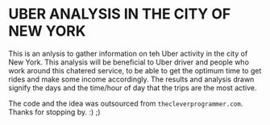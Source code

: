 # UBER ANALYSIS IN THE CITY OF NEW YORK
This is an anlysis to gather information on teh Uber activity in the city of New York. This analysis will be beneficial to Uber driver and people who work around this chatered service, to be able to get the optimum time to get rides and make some income accordingly. The results and analysis drawn signify the days and the time/hour of day that the trips are the most active.

The code and the idea was outsourced from `thecleverprogrammer.com`.\
Thanks for stopping by. :) ;)
